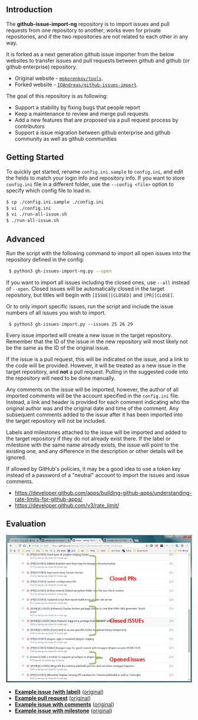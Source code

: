 
## Introduction ##
The **github-issue-import-ng** repository is to import issues and pull requests from one repository to another; works even for private repositories, and if the two repositories are not related to each other in any way.

It is forked as a next generation github issue importer from the below websites to transfer issues and pull requests between github and github (or github enterprise) repository.
* Original website - [`mokorenkov/tools`](https://github.com/mkorenkov/tools).
* Forked website - [`IQAndreas/github-issues-import`](https://github.com/IQAndreas/github-issues-import).

The goal of this repository is as following:
* Support a stability by fixing bugs that people report
* Keep a maintenance to review and merge pull requests
* Add a new features that are proposed via a pull request process by contributors
* Support a issue migration between github enterprise and github community as well as github communities


## Getting Started ##
To quickly get started, rename `config.ini.sample` to `config.ini`, and edit the fields to match your login info and repository info. If you want to store `config.ini` file in a different folder, use the `--config <file>` option to specify which config file to load in.
```bash
$ cp ./config.ini.sample ./config.ini
$ vi ./config.ini
$ vi ./run-all-issue.sh
$ ./run-all-issue.sh
```


## Advanced ##

Run the script with the following command to import all open issues into the repository defined in the config:

```bash
 $ python3 gh-issues-import-ng.py --open
```

If you want to import all issues including the closed ones, use `--all` instead of `--open`. Closed issues will be automatically closed in the target repository, but titles will begin with `[ISSUE][CLOSED]` and `[PR][CLOSE]`.

Or to only import specific issues, run the script and include the issue numbers of all issues you wish to import.

```
 $ python3 gh-issues-import.py --issues 25 26 29
```

Every issue imported will create a new issue in the target repository. Remember that the ID of the issue in the new repository will most likely not be the same as the ID of the original issue. 

If the issue is a pull request, this will be indicated on the issue, and a link to the code will be provided. However, it will be treated as a new issue in the target repository, and **not** a pull request. Pulling in the suggested code into the repository will need to be done manually.

Any comments on the issue will be imported, however, the author of all imported comments will be the account specified in the `config.ini` file. Instead, a link and header is provided for each comment indicating who the original author was and the original date and time of the comment. Any subsequent comments added to the issue after it has been imported into the target repository will not be included.

Labels and milestones attached to the issue will be imported and added to the target repository if they do not already exist there. If the label or milestone with the same name already exists, the issue will point to the existing one, and any difference in the description or other details will be ignored.

If allowed by GitHub's policies, it may be a good idea to use a token key instead of a password of a "neutral" account to import the issues and issue comments.
* https://developer.github.com/apps/building-github-apps/understanding-rate-limits-for-github-apps/
* https://developer.github.com/v3/rate_limit/

## Evaluation ##
<img src=./screenshot01.png>

* [**Example issue (with label)**](https://github.com/IQAndreas-testprojects/github-issues-import-example/issues/8) ([original](https://github.com/IQAndreas/github-issues-import/issues/1))
* [**Example pull request**](https://github.com/IQAndreas-testprojects/github-issues-import-example/issues/9) ([original](https://github.com/IQAndreas/github-issues-import/issues/2))
* [**Example issue with comments**](https://github.com/IQAndreas-testprojects/github-issues-import-example/issues/10) ([original](https://github.com/IQAndreas/github-issues-import/issues/3))
* [**Example issue with milestone**](https://github.com/IQAndreas-testprojects/github-issues-import-example/issues/11) ([original](https://github.com/IQAndreas/github-issues-import/issues/9))

